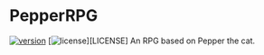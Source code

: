 # PepperRPG
[![version][version-badge]][CHANGELOG] [![license][license-badge]][LICENSE]
An RPG based on Pepper the cat.

[CHANGELOG]: ./CHANGELOG.md
[version-badge]: https://img.shields.io/badge/version-1.0.0-blue.svg
[license-badge]: https://img.shields.io/badge/license-MIT-blue.svg
